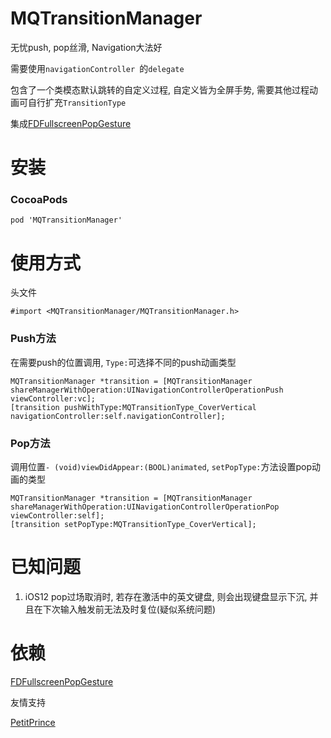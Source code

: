 # MQTransitionManager

无忧push, pop丝滑,  Navigation大法好

需要使用`navigationController `的`delegate`

包含了一个类模态默认跳转的自定义过程, 自定义皆为全屏手势, 需要其他过程动画可自行扩充`TransitionType`

集成[FDFullscreenPopGesture](https://github.com/forkingdog/FDFullscreenPopGesture)

# 安装

### CocoaPods

```
pod 'MQTransitionManager'
```


# 使用方式

头文件
  
```
#import <MQTransitionManager/MQTransitionManager.h>
```

### Push方法

在需要push的位置调用, `Type:`可选择不同的push动画类型

```
MQTransitionManager *transition = [MQTransitionManager shareManagerWithOperation:UINavigationControllerOperationPush viewController:vc];
[transition pushWithType:MQTransitionType_CoverVertical navigationController:self.navigationController];
```

### Pop方法

调用位置`- (void)viewDidAppear:(BOOL)animated`, `setPopType:`方法设置pop动画的类型

```
MQTransitionManager *transition = [MQTransitionManager shareManagerWithOperation:UINavigationControllerOperationPop viewController:self];
[transition setPopType:MQTransitionType_CoverVertical];
```

# 已知问题

1. iOS12 pop过场取消时, 若存在激活中的英文键盘, 则会出现键盘显示下沉, 并且在下次输入触发前无法及时复位(疑似系统问题)

# 依赖

[FDFullscreenPopGesture](https://github.com/forkingdog/FDFullscreenPopGesture)

友情支持

[PetitPrince](https://github.com/vitanuan)